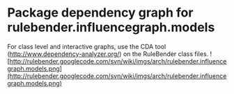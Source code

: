 # Package dependency graph for rulebender.influencegraph.models #
For class level and interactive graphs, use the CDA tool (http://www.dependency-analyzer.org/) on the RuleBender class files.
![http://rulebender.googlecode.com/svn/wiki/imgs/arch/rulebender.influencegraph.models.png](http://rulebender.googlecode.com/svn/wiki/imgs/arch/rulebender.influencegraph.models.png)
